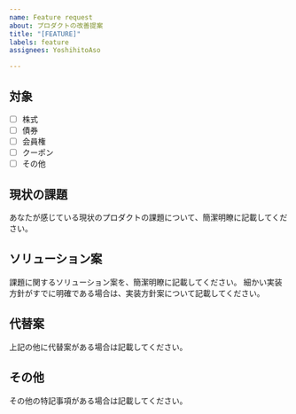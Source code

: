 ```yaml
---
name: Feature request
about: プロダクトの改善提案
title: "[FEATURE]"
labels: feature
assignees: YoshihitoAso

---
```


## 対象
- [ ] 株式
- [ ] 債券
- [ ] 会員権
- [ ] クーポン
- [ ] その他

## 現状の課題
あなたが感じている現状のプロダクトの課題について、簡潔明瞭に記載してください。

## ソリューション案
課題に関するソリューション案を、簡潔明瞭に記載してください。
細かい実装方針がすでに明確である場合は、実装方針案について記載してください。

## 代替案
上記の他に代替案がある場合は記載してください。

## その他
その他の特記事項がある場合は記載してください。
